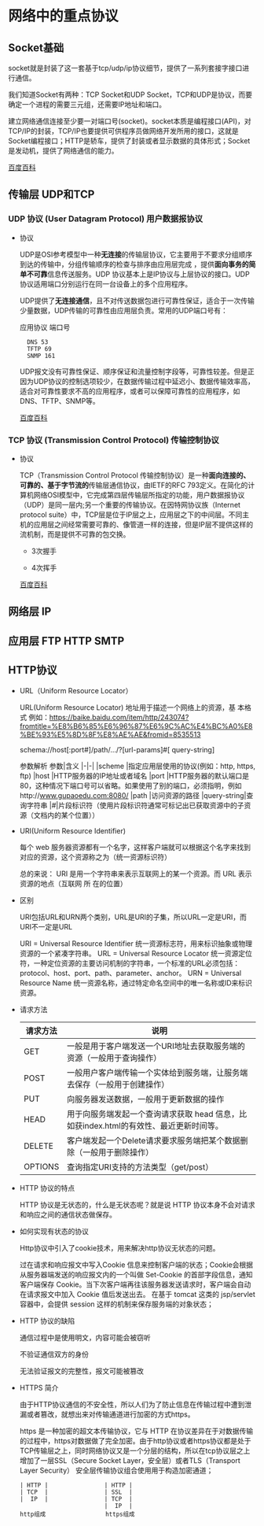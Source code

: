 # 网络中的重点协议

## Socket基础

socket就是封装了这一套基于tcp/udp/ip协议细节，提供了一系列套接字接口进行通信。

我们知道Socket有两种：TCP Socket和UDP Socket，TCP和UDP是协议，而要确定一个进程的需要三元组，还需要IP地址和端口。

建立网络通信连接至少要一对端口号(socket)。socket本质是编程接口(API)，对TCP/IP的封装，TCP/IP也要提供可供程序员做网络开发所用的接口，这就是Socket编程接口；HTTP是轿车，提供了封装或者显示数据的具体形式；Socket是发动机，提供了网络通信的能力。

[百度百科](https://baike.baidu.com/item/socket/281150)

## 传输层 UDP和TCP

### UDP 协议 (User Datagram Protocol) 用户数据报协议

- 协议

    UDP是OSI参考模型中一种**无连接**的传输层协议，它主要用于不要求分组顺序到达的传输中，分组传输顺序的检查与排序由应用层完成 ，提供**面向事务的简单不可靠**信息传送服务。UDP 协议基本上是IP协议与上层协议的接口。UDP协议适用端口分别运行在同一台设备上的多个应用程序。

    UDP提供了**无连接通信**，且不对传送数据包进行可靠性保证，适合于一次传输少量数据，UDP传输的可靠性由应用层负责。常用的UDP端口号有：

    应用协议 端口号
    
        DNS 53
        TFTP 69
        SNMP 161
    UDP报文没有可靠性保证、顺序保证和流量控制字段等，可靠性较差。但是正因为UDP协议的控制选项较少，在数据传输过程中延迟小、数据传输效率高，适合对可靠性要求不高的应用程序，或者可以保障可靠性的应用程序，如DNS、TFTP、SNMP等。

    [百度百科](https://baike.baidu.com/item/UDP)

### TCP 协议 (Transmission Control Protocol) 传输控制协议

- 协议

    TCP（Transmission Control Protocol 传输控制协议）是一种**面向连接的、可靠的、基于字节流的**传输层通信协议，由IETF的RFC 793定义。在简化的计算机网络OSI模型中，它完成第四层传输层所指定的功能，用户数据报协议（UDP）是同一层内;另一个重要的传输协议。在因特网协议族（Internet protocol suite）中，TCP层是位于IP层之上，应用层之下的中间层。不同主机的应用层之间经常需要可靠的、像管道一样的连接，但是IP层不提供这样的流机制，而是提供不可靠的包交换。

    - 3次握手

    - 4次挥手

    [百度百科](https://baike.baidu.com/item/TCP/33012)



## 网络层 IP



## 应用层 FTP HTTP SMTP 

## HTTP协议

- URL（Uniform Resource Locator） 

    URL(Uniform Resource Locator) 地址用于描述一个网络上的资源，基
本格式 
    例如：https://baike.baidu.com/item/http/243074?fromtitle=%E8%B6%85%E6%96%87%E6%9C%AC%E4%BC%A0%E8%BE%93%E5%8D%8F%E8%AE%AE&fromid=8535513

    schema://host[:port#]/path/.../?[url-params]#[ query-string]
    
    参数解析
    参数|含义
    |-|-| 
    |scheme |指定应用层使用的协议(例如：http, https, ftp) 
    |host   |HTTP服务器的IP地址或者域名 
    |port   |HTTP服务器的默认端口是80，这种情况下端口号可以省略。如果使用了别的端口，必须指明，例如http://www.gupaoedu.com:8080/ 
    |path   |访问资源的路径 
    |query-string|查询字符串 
    |#|片段标识符（使用片段标识符通常可标记出已获取资源中的子资源（文档内的某个位置））

- URI(Uniform Resource Identifier) 

    每个 web 服务器资源都有一个名字，这样客户端就可以根据这个名字来找到对应的资源，这个资源称之为（统一资源标识符） 

    总的来说： URI 是用一个字符串来表示互联网上的某一个资源。而 URL
    表示资源的地点（互联网 所 在的位置） 
- 区别

    URI包括URL和URN两个类别，URL是URI的子集，所以URL一定是URI，而URI不一定是URL

    URI = Universal Resource Identifier 统一资源标志符，用来标识抽象或物理资源的一个紧凑字符串。 
    URL = Universal Resource Locator 统一资源定位符，一种定位资源的主要访问机制的字符串，一个标准的URL必须包括：protocol、host、port、path、parameter、anchor。 
    URN = Universal Resource Name 统一资源名称，通过特定命名空间中的唯一名称或ID来标识资源。

- 请求方法

    |请求方法|说明
    |-|-|
    |GET|一般是用于客户端发送一个URI地址去获取服务端的资源（一般用于查询操作） 
    |POST|一般用户客户端传输一个实体给到服务端，让服务端去保存（一般用于创建操作） 
    |PUT|向服务器发送数据，一般用于更新数据的操作 
    |HEAD|用于向服务端发起一个查询请求获取 head 信息，比如获index.html的有效性、最近更新时间等。 
    |DELETE|客户端发起一个Delete请求要求服务端把某个数据删除（一般用于删除操作） 
    |OPTIONS|查询指定URI支持的方法类型（get/post） 



- HTTP 协议的特点 

    HTTP 协议是无状态的，什么是无状态呢？就是说 HTTP 协议本身不会对请求和响应之间的通信状态做保存。 
- 如何实现有状态的协议 

    Http协议中引入了cookie技术，用来解决http协议无状态的问题。

    过在请求和响应报文中写入Cookie 信息来控制客户端的状态；Cookie会根据从服务器端发送的响应报文内的一个叫做 Set-Cookie 的首部字段信息，通知客户端保存 Cookie。当下次客户端再往该服务器发送请求时，客户端会自动在请求报文中加入 Cookie 值后发送出去。 在基于 tomcat 这类的 jsp/servlet 容器中，会提供 session 这样的机制来保存服务端的对象状态；

- HTTP 协议的缺陷 

    通信过程中是使用明文，内容可能会被窃听 
    
    不验证通信双方的身份 
    
    无法验证报文的完整性，报文可能被篡改 
   



- HTTPS 简介 

    由于HTTP协议通信的不安全性，所以人们为了防止信息在传输过程中遭到泄漏或者篡改，就想出来对传输通道进行加密的方式https。 

    https 是一种加密的超文本传输协议，它与 HTTP 在协议差异在于对数据传输的过程中，https对数据做了完全加密。由于http协议或者https协议都是处于TCP传输层之上，同时网络协议又是一个分层的结构，所以在tcp协议层之上增加了一层SSL（Secure Socket Layer，安全层）或者TLS（Transport Layer Security） 安全层传输协议组合使用用于构造加密通道； 

    ```
    | HTTP |                | HTTP |
    | TCP  |                | SSL  |
    |  IP  |                | TCP  |
                            |  IP  |
    http组成                 https组成
    ```
